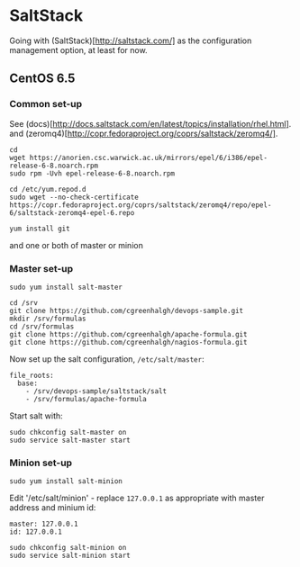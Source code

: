 # SaltStack

Going with (SaltStack)[http://saltstack.com/] as the configuration management
option, at least for now.

## CentOS 6.5

### Common set-up

See (docs)[http://docs.saltstack.com/en/latest/topics/installation/rhel.html].
and (zeromq4)[http://copr.fedoraproject.org/coprs/saltstack/zeromq4/].

```
cd
wget https://anorien.csc.warwick.ac.uk/mirrors/epel/6/i386/epel-release-6-8.noarch.rpm
sudo rpm -Uvh epel-release-6-8.noarch.rpm

cd /etc/yum.repod.d
sudo wget --no-check-certificate https://copr.fedoraproject.org/coprs/saltstack/zeromq4/repo/epel-6/saltstack-zeromq4-epel-6.repo

yum install git
```
and one or both of master or minion

### Master set-up

```
sudo yum install salt-master

cd /srv
git clone https://github.com/cgreenhalgh/devops-sample.git
mkdir /srv/formulas
cd /srv/formulas
git clone https://github.com/cgreenhalgh/apache-formula.git
git clone https://github.com/cgreenhalgh/nagios-formula.git
```
Now set up the salt configuration, `/etc/salt/master`:
```
file_roots:
  base:
    - /srv/devops-sample/saltstack/salt
    - /srv/formulas/apache-formula
```
Start salt with:
```
sudo chkconfig salt-master on
sudo service salt-master start

```

### Minion set-up

```
sudo yum install salt-minion
```
Edit '/etc/salt/minion' - replace `127.0.0.1` as appropriate with master
 address and minium id:
```
master: 127.0.0.1
id: 127.0.0.1
```
```
sudo chkconfig salt-minion on
sudo service salt-minion start
```
